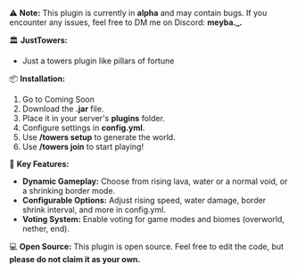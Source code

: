 ⚠️ **Note:** This plugin is currently in **alpha** and may contain bugs. If you encounter any issues, feel free to DM me on Discord: **meyba._.**

🏛️ **JustTowers:**
- Just a towers plugin like pillars of fortune

📦 **Installation:**
1. Go to Coming Soon
2. Download the **.jar** file.
3. Place it in your server's **plugins** folder.
4. Configure settings in **config.yml**.
5. Use **/towers setup** to generate the world.
6. Use **/towers join** to start playing!

🔑 **Key Features:**
- **Dynamic Gameplay:** Choose from rising lava, water or a normal void, or a shrinking border mode.
- **Configurable Options:** Adjust rising speed, water damage, border shrink interval, and more in config.yml.
- **Voting System:** Enable voting for game modes and biomes (overworld, nether, end).

💻 **Open Source:**
This plugin is open source.
Feel free to edit the code, but **please do not claim it as your own.**
